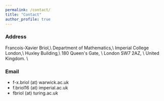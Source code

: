 ```yaml
---
permalink: /contact/
title: "Contact"
author_profile: true
---
```


### Address

Francois-Xavier Briol,\\
Department of Mathematics,\\
Imperial College London,\\
Huxley Building,\\
180 Queen's Gate, \\
London SW7 2AZ, \\ 
United Kingdom. \\

### Email

* f-x.briol (at) warwick.ac.uk
* f.briol16 (at) imperial.ac.uk
* fbriol (at) turing.ac.uk
